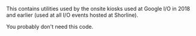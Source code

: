 This contains utilities used by the onsite kiosks used at Google I/O in 2018 and earlier (used at all I/O events hosted at Shorline).

You probably don't need this code.
